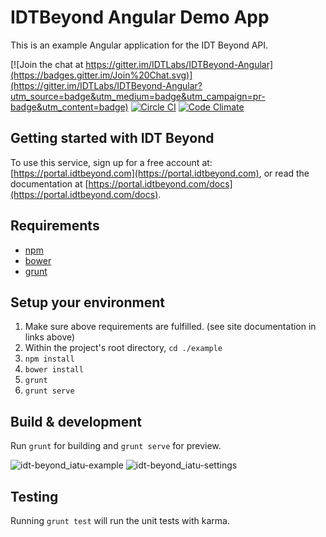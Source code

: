 IDTBeyond Angular Demo App
========

This is an example Angular application for the IDT Beyond API. 

[![Join the chat at https://gitter.im/IDTLabs/IDTBeyond-Angular](https://badges.gitter.im/Join%20Chat.svg)](https://gitter.im/IDTLabs/IDTBeyond-Angular?utm_source=badge&utm_medium=badge&utm_campaign=pr-badge&utm_content=badge)
[![Circle CI](https://circleci.com/gh/IDTLabs/IDTBeyond-Angular/tree/master.svg?style=svg)](https://circleci.com/gh/IDTLabs/IDTBeyond-Angular/tree/master)
[![Code Climate](https://codeclimate.com/github/IDTLabs/IDTBeyond-Angular/badges/gpa.svg)](https://codeclimate.com/github/IDTLabs/IDTBeyond-Angular)

## Getting started with IDT Beyond

To use this service, sign up for a free account at: [https://portal.idtbeyond.com](https://portal.idtbeyond.com), or read the documentation at [https://portal.idtbeyond.com/docs](https://portal.idtbeyond.com/docs).

## Requirements

- [npm](https://www.npmjs.com/)
- [bower](http://bower.io/#install-bower)
- [grunt](http://gruntjs.com/getting-started)

## Setup your environment

1. Make sure above requirements are fulfilled. (see site documentation in links above)
2. Within the project's root directory, `cd ./example`
3. `npm install`
4. `bower install`
5. `grunt`
6. `grunt serve`

## Build & development

Run `grunt` for building and `grunt serve` for preview.

![idt-beyond_iatu-example](https://cloud.githubusercontent.com/assets/2286035/6511765/dd686dca-c33c-11e4-92a1-efab86af4e1e.png)
![idt-beyond_iatu-settings](https://cloud.githubusercontent.com/assets/2286035/6511766/dd688df0-c33c-11e4-8af6-2fe3b0247c4c.png)

## Testing

Running `grunt test` will run the unit tests with karma.
